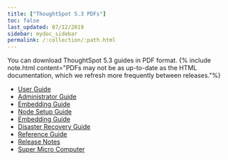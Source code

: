 ```yaml
---
title: ["ThoughtSpot 5.3 PDFs"]
toc: false
last_updated: 07/12/2019
sidebar: mydoc_sidebar
permalink: /:collection/:path.html
---
```


You can download ThoughtSpot 5.3 guides in PDF format.
{% include note.html content="PDFs may not be as up-to-date as the HTML documentation, which we refresh more frequently between releases."%}

* [User Guide](/5.3/pdf/ThoughtSpot_User_Guide_5.3.pdf)
* [Administrator Guide](/5.3/pdf/ThoughtSpot_Administration_Guide_5.3.pdf)
* [Embedding Guide](/5.3/pdf/ThoughtSpot_Application_Integration_Guide_5.3.pdf)
* [Node Setup Guide](/5.3/pdf/ThoughtSpot_Node_Setup_Guide_5.3.pdf)
* [Embedding Guide](/5.3/pdf/ThoughtSpot_Embedding_Guide_5.3.pdf)
* [Disaster Recovery Guide](/5.3/pdf/ThoughtSpot_Disaster_Recovery_Guide_5.3.pdf)
* [Reference Guide](/5.3/pdf/ThoughtSpot_Reference_Guide_5.3.pdf)
* [Release Notes](/5.3/pdf/ThoughtSpot_Release_Notes_5.3.pdf)
* [Super Micro Computer](/6.0/pdf/ThoughtSpot_SMC_Installation_Guide_6.0.pdf)
